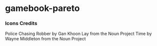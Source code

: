 # gamebook-pareto


### Icons Credits
Police Chasing Robber by Gan Khoon Lay from the Noun Project
Time by Wayne Middleton from the Noun Project
